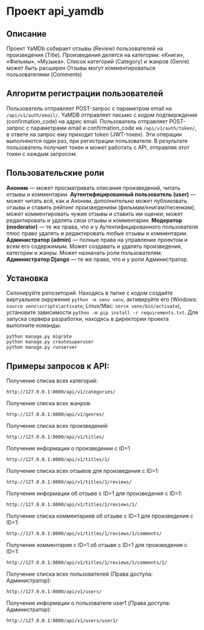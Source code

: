 # Проект api_yamdb

## Описание

Проект YaMDb собирает отзывы (Review) пользователей на произведения (Title).
Произведения делятся на категории: «Книги», «Фильмы», «Музыка».
Список категорий (Category) и жанров (Genre) может быть расширен
Отзывы могут комментироваться пользователями (Comments) 

## Алгоритм регистрации пользователей
Пользователь отправляет POST-запрос с параметром email на `/api/v1/auth/email/`.
YaMDB отправляет письмо с кодом подтверждения (confirmation_code) на адрес email.
Пользователь отправляет POST-запрос с параметрами email и confirmation_code на `/api/v1/auth/token/`, в ответе на запрос ему приходит token (JWT-токен).
Эти операции выполняются один раз, при регистрации пользователя. В результате пользователь получает токен и может работать с API, отправляя этот токен с каждым запросом.
## Пользовательские роли
**Аноним** — может просматривать описания произведений, читать отзывы и комментарии.
**Аутентифицированный пользователь (user)** — может читать всё, как и Аноним, дополнительно может публиковать отзывы и ставить рейтинг произведениям (фильмам/книгам/песенкам), может комментировать чужие отзывы и ставить им оценки; может редактировать и удалять свои отзывы и комментарии.
**Модератор (moderator)** — те же права, что и у Аутентифицированного пользователя плюс право удалять и редактировать любые отзывы и комментарии.
**Администратор (admin)** — полные права на управление проектом и всем его содержимым. Может создавать и удалять произведения, категории и жанры. Может назначать роли пользователям.
**Администратор Django** — те же права, что и у роли Администратор.
## Установка
Склонируйте репозиторий. Находясь в папке с кодом создайте виртуальное окружение `python -m venv venv`, активируйте его (Windows: `source venv\scripts\activate`; Linux/Mac: `sorce venv/bin/activate`), установите зависимости `python -m pip install -r requirements.txt`.
Для запуска сервера разработки,  находясь в директории проекта выполните команды:
```
python manage.py migrate
python manage.py createsuperuser
python manage.py runserver
```

##  Примеры запросов к API:

Получение списка всех категорий:
```
http://127.0.0.1:8000/api/v1/categories/
```
Получение списка всех жанров:
```
http://127.0.0.1:8000/api/v1/genres/
```
Получение списка всех произведений:
```
http://127.0.0.1:8000/api/v1/titles/
```
Получение информации о произведении с ID=1
```
http://127.0.0.1:8000/api/v1/titles/1/
```
Получение списка всех отзывов для произведения с ID=1:
```
http://127.0.0.1:8000/api/v1/titles/1/reviews/
```
Получение информации об отзыве с ID=1 для произведения с ID=1:
```
http://127.0.0.1:8000/api/v1/titles/1/reviews/1/
```
Получение списка комментариев об отзыве с ID=1 для произведения с ID=1:
```
http://127.0.0.1:8000/api/v1/titles/1/reviews/1/comments/
```
Получение комментария с ID=1 об отзыве с ID=1 для произведения с ID=1:
```
http://127.0.0.1:8000/api/v1/titles/1/reviews/1/comments/1/
```
Получение списка всех пользователей (Права доступа: Администратор):
```
http://127.0.0.1:8000/api/v1/users/
```
Получение информации о пользователе user1 (Права доступа: Администратор):
```
http://127.0.0.1:8000/api/v1/users/user1/
```